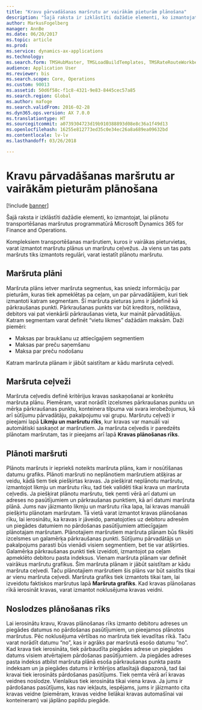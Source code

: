 ```yaml
---
title: "Kravu pārvadāšanas maršrutu ar vairākām pieturām plānošana"
description: "Šajā raksta ir izklāstīti dažādie elementi, ko izmantojat, lai plānotu transportēšanas maršrutus programmatūrā Microsoft Dynamics 365 for Finance and Operations."
author: MarkusFogelberg
manager: AnnBe
ms.date: 06/20/2017
ms.topic: article
ms.prod: 
ms.service: dynamics-ax-applications
ms.technology: 
ms.search.form: TMSHubMaster, TMSLoadBuildTemplates, TMSRateRouteWorkbench, TMSRouteGuide, TMSRoutePlan, TMSRouteWorkbench, WHSLoadTemplate
audience: Application User
ms.reviewer: bis
ms.search.scope: Core, Operations
ms.custom: 90013
ms.assetid: 50d6f58c-f1c8-4321-9e83-8445cec57a85
ms.search.region: Global
ms.author: mafoge
ms.search.validFrom: 2016-02-28
ms.dyn365.ops.version: AX 7.0.0
ms.translationtype: HT
ms.sourcegitcommit: a0739304723d19b910388893d08e8c36a1f49d13
ms.openlocfilehash: 16255e812773ed35c0e34ec26a8a689ea09632bd
ms.contentlocale: lv-lv
ms.lasthandoff: 03/26/2018

---
```


# <a name="plan-freight-transportation-routes-with-multiple-stops"></a>Kravu pārvadāšanas maršrutu ar vairākām pieturām plānošana

[!include [banner](../includes/banner.md)]

Šajā raksta ir izklāstīti dažādie elementi, ko izmantojat, lai plānotu transportēšanas maršrutus programmatūrā Microsoft Dynamics 365 for Finance and Operations.

Kompleksiem transportēšanas maršrutiem, kuros ir vairākas pieturvietas, varat izmantot maršrutu plānus un maršrutu ceļvežus. Ja viens un tas pats maršruts tiks izmantots regulāri, varat iestatīt plānotu maršrutu.

## <a name="route-plans"></a>Maršruta plāni
Maršruta plāns ietver maršruta segmentus, kas sniedz informāciju par pieturām, kuras tiek apmeklētas pa ceļam, un par pārvadātājiem, kuri tiek izmantoti katram segmentam. Šī maršruta pieturas jums ir jādefinē kā pārkraušanas punkti. Pārkraušanas punkts var būt kreditors, noliktava, debitors vai pat vienkārši pārkraušanas vieta, kur maināt pārvadātājus. Katram segmentam varat definēt “vietu likmes” dažādām maksām. Daži piemēri:

-   Maksas par braukšanu uz attiecīgajiem segmentiem
-   Maksas par preču saņemšanu
-   Maksa par preču nodošanu

Katram maršruta plānam ir jābūt saistītam ar kādu maršruta ceļvedi.

## <a name="route-guides"></a>Maršruta ceļveži
Maršruta ceļvedis definē kritērijus kravas saskaņošanai ar konkrētu maršruta plānu. Piemēram, varat norādīt izcelsmes pārkraušanas punktu un mērķa pārkraušanas punktu, konteinera tilpuma vai svara ierobežojumus, kā arī sūtījumu pārvadātāju, pakalpojumu vai grupu. Maršrutu ceļveži ir pieejami lapā **Likmju un maršrutu rīks**, kur kravas var manuāli vai automātiski saskaņot ar maršrutiem. Ja maršruta ceļvedis ir paredzēts plānotam maršrutam, tas ir pieejams arī lapā **Kravas plānošanas rīks**.

## <a name="scheduled-routes"></a>Plānoti maršruti
Plānots maršruts ir iepriekš noteikts maršruta plāns, kam ir nosūtīšanas datumu grafiks. Plānoti maršruti no neplānotiem maršrutiem atšķiras ar veidu, kādā tiem tiek piešķirtas kravas. Ja piešķirat neplānotu maršrutu, izmantojot likmju un maršrutu rīku, tad tiek validēti tikai krava un maršruta ceļvedis. Ja piešķirat plānotu maršrutu, tiek ņemti vērā arī datumi un adreses no pasūtījumiem un pārkraušanas punktiem, kā arī datumi maršruta plānā. Jums nav jāizmanto likmju un maršrutu rīka lapa, lai kravas manuāli piešķirtu plānotam maršrutam. Tā vietā varat izmantot kravas plānošanas rīku, lai ierosinātu, ka kravas ir jāveido, pamatojoties uz debitoru adresēm un piegādes datumiem no pārdošanas pasūtījumiem attiecīgajam plānotajam maršrutam. Plānotajiem maršrutiem maršruta plānam būs fiksēti izcelsmes un galamērķa pārkraušanas punkti. Sūtījumu pārvadātājs un pakalpojums parasti būs vienādi visiem segmentiem, bet tie var atšķirties. Galamērķa pārkraušanas punkti tiek izveidoti, izmantojot pa ceļam apmeklēto debitoru pasta indeksus. Vienam maršruta plānam var definēt vairākus maršrutu grafikus. Šim maršruta plānam ir jābūt saistītam ar kādu maršruta ceļvedi. Taču plānotajiem maršrutiem šis plāns var būt saistīts tikai ar vienu maršruta ceļvedi. Maršruta grafiks tiek izmantots tikai tam, lai izveidotu faktiskos maršrutus lapā **Maršruta grafiks**. Kad kravas plānošanas rīkā ierosināt kravas, varat izmantot noklusējuma kravas veidni.

## <a name="load-building-workbench"></a>Noslodzes plānošanas rīks
Lai ierosinātu kravu, Kravas plānošanas rīks izmanto debitoru adreses un piegādes datumus no pārdošanas pasūtījumiem, un pieejamos plānotos maršrutus. Pēc noklusējuma vērtības no maršruta tiek ievadītas rīkā. Taču varat norādīt datumu “no”, kas ir agrāks par maršrutā esošo datumu “no”. Kad krava tiek ierosināta, tiek pārbaudīta piegādes adrese un piegādes datums visiem atvērtajiem pārdošanas pasūtījumiem. Ja piegādes adreses pasta indekss atbilst maršruta plānā esoša pārkraušanas punkta pasta indeksam un ja piegādes datums ir kritērijos atlasītajā diapazonā, tad šai kravai tiek ierosināts pārdošanas pasūtījums. Tiek ņemta vērā arī kravas veidnes noslodze. Vienlaikus tiek ierosināta tikai viena krava. Ja jums ir pārdošanas pasūtījums, kas nav iekļauts, iespējams, jums ir jāizmanto cita kravas veidne (piemēram, kravas veidne lielākai kravas automašīnai vai konteineram) vai jāplāno papildu piegāde.




